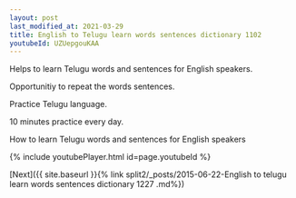 ```yaml
---
layout: post
last_modified_at: 2021-03-29
title: English to Telugu learn words sentences dictionary 1102 
youtubeId: UZUepgouKAA
---
```

 
 
Helps to learn Telugu words and sentences for English speakers.

Opportunitiy to repeat the words sentences. 

Practice Telugu language. 
 
10 minutes practice every day. 
 
How to learn Telugu words and sentences for English speakers 
 
{% include youtubePlayer.html id=page.youtubeId %}
 
 
[Next]({{ site.baseurl }}{% link  split2/_posts/2015-06-22-English to telugu learn words sentences dictionary 1227 .md%})
 
